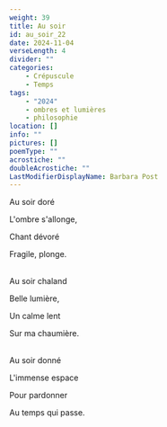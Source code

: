 ```yaml
---
weight: 39
title: Au soir
id: au_soir_22
date: 2024-11-04
verseLength: 4
divider: ""
categories:
    - Crépuscule
    - Temps
tags:
    - "2024"
    - ombres et lumières
    - philosophie
location: []
info: ""
pictures: []
poemType: ""
acrostiche: ""
doubleAcrostiche: ""
LastModifierDisplayName: Barbara Post
---
```

Au soir doré

L'ombre s'allonge,

Chant dévoré

Fragile, plonge.

 \
Au soir chaland

Belle lumière,

Un calme lent

Sur ma chaumière.

 \
Au soir donné

L'immense espace

Pour pardonner

Au temps qui passe.